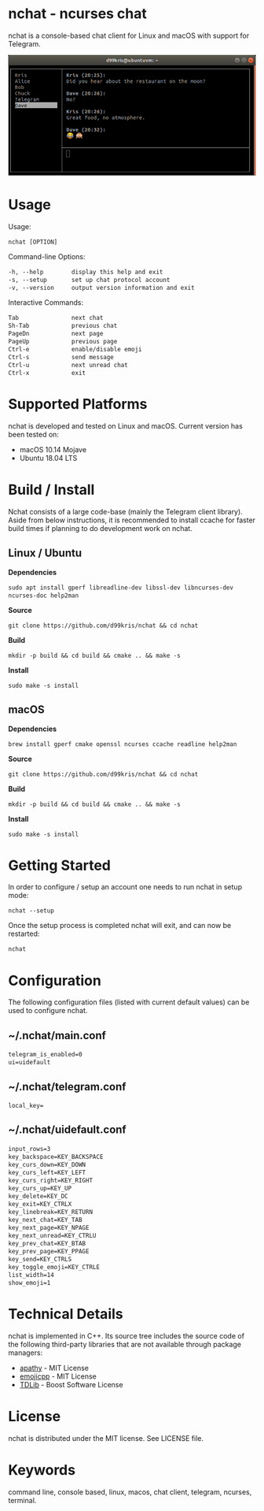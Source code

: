 nchat - ncurses chat
====================

nchat is a console-based chat client for Linux and macOS with support for Telegram.

![screenshot](/doc/screenshot.png) 

Usage
=====
Usage:

    nchat [OPTION]

Command-line Options:

    -h, --help        display this help and exit
    -s, --setup       set up chat protocol account
    -v, --version     output version information and exit

Interactive Commands:

    Tab               next chat
    Sh-Tab            previous chat
    PageDn            next page
    PageUp            previous page
    Ctrl-e            enable/disable emoji
    Ctrl-s            send message
    Ctrl-u            next unread chat
    Ctrl-x            exit

Supported Platforms
===================
nchat is developed and tested on Linux and macOS. Current version has been tested on:

- macOS 10.14 Mojave
- Ubuntu 18.04 LTS

Build / Install
===============
Nchat consists of a large code-base (mainly the Telegram client library). Aside from below
instructions, it is recommended to install ccache for faster build times if planning to do
development work on nchat.

Linux / Ubuntu
--------------

**Dependencies**

    sudo apt install gperf libreadline-dev libssl-dev libncurses-dev ncurses-doc help2man

**Source**

    git clone https://github.com/d99kris/nchat && cd nchat

**Build**

    mkdir -p build && cd build && cmake .. && make -s

**Install**

    sudo make -s install

macOS
-----

**Dependencies**

    brew install gperf cmake openssl ncurses ccache readline help2man

**Source**

    git clone https://github.com/d99kris/nchat && cd nchat

**Build**

    mkdir -p build && cd build && cmake .. && make -s

**Install**

    sudo make -s install

Getting Started
===============
In order to configure / setup an account one needs to run nchat in setup mode:

    nchat --setup

Once the setup process is completed nchat will exit, and can now be restarted:

    nchat

Configuration
=============
The following configuration files (listed with current default values) can be used to
configure nchat.

~/.nchat/main.conf
------------------

    telegram_is_enabled=0
    ui=uidefault

~/.nchat/telegram.conf
----------------------

    local_key=

~/.nchat/uidefault.conf
-----------------------

    input_rows=3
    key_backspace=KEY_BACKSPACE
    key_curs_down=KEY_DOWN
    key_curs_left=KEY_LEFT
    key_curs_right=KEY_RIGHT
    key_curs_up=KEY_UP
    key_delete=KEY_DC
    key_exit=KEY_CTRLX
    key_linebreak=KEY_RETURN
    key_next_chat=KEY_TAB
    key_next_page=KEY_NPAGE
    key_next_unread=KEY_CTRLU
    key_prev_chat=KEY_BTAB
    key_prev_page=KEY_PPAGE
    key_send=KEY_CTRLS
    key_toggle_emoji=KEY_CTRLE
    list_width=14
    show_emoji=1

Technical Details
=================
nchat is implemented in C++. Its source tree includes the source code of the following
third-party libraries that are not available through package managers:

- [apathy](https://github.com/dlecocq/apathy) - MIT License
- [emojicpp](https://github.com/shalithasuranga/emojicpp) - MIT License
- [TDLib](https://github.com/tdlib/td) - Boost Software License

License
=======
nchat is distributed under the MIT license. See LICENSE file.

Keywords
========
command line, console based, linux, macos, chat client, telegram, ncurses, terminal.
